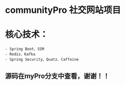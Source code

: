 # communityPro 社交网站项目
# 核心技术：
    - Spring Boot、SSM
    - Redis、Kafka
    - Spring Security、Quatz、Caffeine
## 源码在myPro分支中查看，谢谢！！
